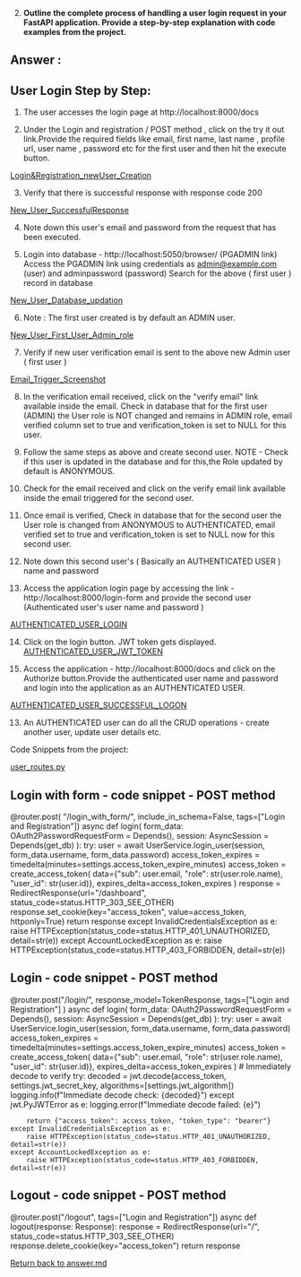 
2. **Outline the complete process of handling a user login request in your FastAPI application. Provide a step-by-step explanation with code examples from the project.**

## Answer :

## User Login Step by Step:

1) The user accesses the login page at http://localhost:8000/docs

2) Under the Login and registration / POST method , click on the try it out link.Provide the required fields like email, first name, last name , profile url, user name , password etc for the first user and then hit the execute button.

[Login&Registration_newUser_Creation](/screenshots/Question2/Login_Registration_newuser.png)

3) Verify that there is successful response with response code 200

[New_User_SuccessfulResponse](/screenshots/Question2/New_User_Response.png)

4) Note down this user's email and password from the request that has been executed.

5) Login into database - http://localhost:5050/browser/ (PGADMIN link)
Access the PGADMIN link using credentials as admin@example.com (user) and adminpassword (password)
Search for the above ( first user ) record in database

[New_User_Database_updation](/screenshots/Question2/Database_Records.png)

6) Note : The first user created is by default an ADMIN user.

[New_User_First_User_Admin_role](/screenshots/Question2/Database_Records_screenshot.png)

7) Verify if new user verification email is sent to the above new Admin user ( first user )

[Email_Trigger_Screenshot](/screenshots/Question2/email.png)

8) In the verification email received, click on the "verify email" link available inside the email. Check in database that for the first user (ADMIN) the User role is NOT changed and remains in ADMIN role, email verified column set to true and verification_token is set to NULL for this user.

9) Follow the same steps as above and create second user.
NOTE - Check if this user is updated in the database and for this,the Role updated by default is ANONYMOUS.

10) Check for the email received and click on the verify email link available inside the email triggered for the second user.

11) Once email is verified,  Check in database that for the second user the User role is changed from ANONYMOUS to AUTHENTICATED, email verified set to true and verification_token is set to NULL now for this second user.

12) Note down this second user's ( Basically an AUTHENTICATED USER ) name and password

13) Access the application login page by accessing the link - http://localhost:8000/login-form and provide the second user (Authenticated user's user name and password )

[AUTHENTICATED_USER_LOGIN](/screenshots/Question2/Login_As_AUTHENTICATED_USER.png)

14) Click on the login button. JWT token gets displayed.
[AUTHENTICATED_USER_JWT_TOKEN](/screenshots/Question2/AUTHENTICATED_USER_JWT_TOKEN.png)

15) Access the application - http://localhost:8000/docs and click on the Authorize button.Provide the authenticated user name and password and login into the application as an AUTHENTICATED USER.

[AUTHENTICATED_USER_SUCCESSFUL_LOGON](/screenshots/Question2/LOGGEDIN_AS_AUTHENTICATED_USER.png)

13) An AUTHENTICATED user can do all the CRUD operations - create another user, update user details etc.

Code Snippets from the project:

[user_routes.py](/app/routers/user_routes.py)

## Login with form  - code snippet - POST method

@router.post(
        "/login_with_form/",
        include_in_schema=False, tags=["Login and Registration"])
async def login(
    form_data: OAuth2PasswordRequestForm = Depends(),
    session: AsyncSession = Depends(get_db)
    ):
    try:
        user = await UserService.login_user(session, form_data.username, form_data.password)
        access_token_expires = timedelta(minutes=settings.access_token_expire_minutes)
        access_token = create_access_token(
            data={"sub": user.email, "role": str(user.role.name), "user_id": str(user.id)},
            expires_delta=access_token_expires
        )
        response = RedirectResponse(url="/dashboard", status_code=status.HTTP_303_SEE_OTHER)
        response.set_cookie(key="access_token", value=access_token, httponly=True)
        return response
    except InvalidCredentialsException as e:
        raise HTTPException(status_code=status.HTTP_401_UNAUTHORIZED, detail=str(e))
    except AccountLockedException as e:
        raise HTTPException(status_code=status.HTTP_403_FORBIDDEN, detail=str(e))

## Login  - code snippet - POST method

@router.post("/login/",
             response_model=TokenResponse,
             tags=["Login and Registration"]
             )
async def login(
    form_data: OAuth2PasswordRequestForm = Depends(),
    session: AsyncSession = Depends(get_db)
    ):
    try:
        user = await UserService.login_user(session, form_data.username, form_data.password)
        access_token_expires = timedelta(minutes=settings.access_token_expire_minutes)
        access_token = create_access_token(
            data={"sub": user.email, "role": str(user.role.name), "user_id": str(user.id)},
            expires_delta=access_token_expires
        )
        # Immediately decode to verify
        try:
            decoded = jwt.decode(access_token, settings.jwt_secret_key, algorithms=[settings.jwt_algorithm])
            logging.info(f"Immediate decode check: {decoded}")
        except jwt.PyJWTError as e:
            logging.error(f"Immediate decode failed: {e}")

        return {"access_token": access_token, "token_type": "bearer"}
    except InvalidCredentialsException as e:
        raise HTTPException(status_code=status.HTTP_401_UNAUTHORIZED, detail=str(e))
    except AccountLockedException as e:
        raise HTTPException(status_code=status.HTTP_403_FORBIDDEN, detail=str(e))



## Logout  - code snippet - POST method

@router.post("/logout", tags=["Login and Registration"])
async def logout(response: Response):
    response = RedirectResponse(url="/", status_code=status.HTTP_303_SEE_OTHER)
    response.delete_cookie(key="access_token")
    return response

[Return back to answer.md](/answer.md)